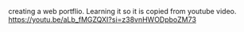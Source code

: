 creating a web portflio.
Learning it so it is copied from youtube video.
https://youtu.be/aLb_fMGZQXI?si=z38vnHWODpboZM73
